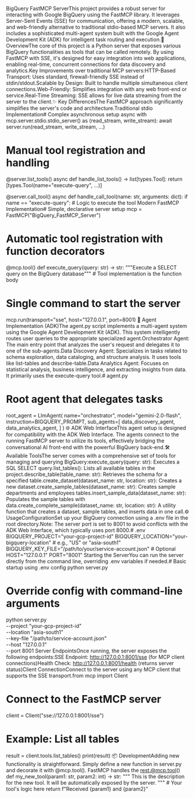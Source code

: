 BigQuery FastMCP ServerThis project provides a robust server for interacting with Google BigQuery using the FastMCP library. It leverages Server-Sent Events (SSE) for communication, offering a modern, scalable, and web-friendly alternative to traditional stdio-based MCP servers. It also includes a sophisticated multi-agent system built with the Google Agent Development Kit (ADK) for intelligent task routing and execution.🚀 OverviewThe core of this project is a Python server that exposes various BigQuery functionalities as tools that can be called remotely. By using FastMCP with SSE, it's designed for easy integration into web applications, enabling real-time, concurrent connections for data discovery and analytics.Key Improvements over traditional MCP servers:HTTP-Based Transport: Uses standard, firewall-friendly SSE instead of stdin/stdout.Scalable by Design: Built to handle multiple simultaneous client connections.Web-Friendly: Simplifies integration with any web front-end or service.Real-Time Streaming: SSE allows for live data streaming from the server to the client.✨ Key DifferencesThe FastMCP approach significantly simplifies the server's code and architecture.Traditional stdio Implementation# Complex asynchronous setup
async with mcp.server.stdio.stdio_server() as (read_stream, write_stream):
    await server.run(read_stream, write_stream, ...)

# Manual tool registration and handling
@server.list_tools()
async def handle_list_tools() -> list[types.Tool]:
    return [types.Tool(name="execute-query", ...)]

@server.call_tool()
async def handle_call_tool(name: str, arguments: dict):
    if name == "execute-query":
        # Logic to execute the tool
Modern FastMCP Implementation# Simple, declarative server setup
mcp = FastMCP("BigQuery_FastMCP_Server")

# Automatic tool registration with function decorators
@mcp.tool()
def execute_query(query: str) -> str:
    """Execute a SELECT query on the BigQuery database"""
    # Tool implementation is the function body

# Single command to start the server
mcp.run(transport="sse", host="127.0.0.1", port=8001)
🤖 Agent Implementation (ADK)The agent.py script implements a multi-agent system using the Google Agent Development Kit (ADK). This system intelligently routes user queries to the appropriate specialized agent.Orchestrator Agent: The main entry point that analyzes the user's request and delegates it to one of the sub-agents.Data Discovery Agent: Specializes in tasks related to schema exploration, data cataloging, and structure analysis. It uses tools like list-tables and describe-table.Data Analytics Agent: Focuses on statistical analysis, business intelligence, and extracting insights from data. It primarily uses the execute-query tool.# agent.py
# Root agent that delegates tasks
root_agent = LlmAgent(
    name="orchestrator",
    model="gemini-2.0-flash",
    instruction=BIGQUERY_PROMPT,
    sub_agents=[
        data_discovery_agent,
        data_analytics_agent,
    ]
)
🌐 ADK Web InterfaceThis agent setup is designed for compatibility with the ADK Web Interface. The agents connect to the running FastMCP server to utilize its tools, effectively bridging the conversational AI front-end with the powerful BigQuery back-end.🛠️ Available ToolsThe server comes with a comprehensive set of tools for managing and querying BigQuery:execute_query(query: str): Executes a SQL SELECT query.list_tables(): Lists all available tables in the project.describe_table(table_name: str): Retrieves the schema for a specified table.create_dataset(dataset_name: str, location: str): Creates a new dataset.create_sample_tables(dataset_name: str): Creates sample departments and employees tables.insert_sample_data(dataset_name: str): Populates the sample tables with data.create_complete_sample(dataset_name: str, location: str): A utility function that creates a dataset, sample tables, and inserts data in one call.⚙️ UsageConfigurationSet up your BigQuery connection using a .env file in the root directory.Note: The server port is set to 8001 to avoid conflicts with the ADK Web Interface, which typically uses port 8000.# .env
BIGQUERY_PROJECT="your-gcp-project-id"
BIGQUERY_LOCATION="your-bigquery-location" # e.g., "US" or "asia-south1"
BIGQUERY_KEY_FILE="/path/to/your/service-account.json" # Optional
HOST="127.0.0.1"
PORT="8001"
Starting the ServerYou can run the server directly from the command line, overriding .env variables if needed.# Basic startup using .env config
python server.py

# Override config with command-line arguments
python server.py \
  --project "your-gcp-project-id" \
  --location "asia-south1" \
  --key-file "/path/to/service-account.json" \
  --host "127.0.0.1" \
  --port 8001
Server EndpointsOnce running, the server exposes the following endpoints:SSE Endpoint: http://127.0.0.1:8001/sse (for MCP client connections)Health Check: http://127.0.0.1:8001/health (returns server status)Client ConnectionConnect to the server using any MCP client that supports the SSE transport.from mcp import Client

# Connect to the FastMCP server
client = Client("sse://127.0.0.1:8001/sse")

# Example: List all tables
result = client.tools.list_tables()
print(result)
📦 DevelopmentAdding new functionality is straightforward. Simply define a new function in server.py and decorate it with @mcp.tool(). FastMCP handles the rest.@mcp.tool()
def my_new_tool(param1: str, param2: int) -> str:
    """
    This is the description for the new tool.
    It will be automatically exposed by the server.
    """
    # Your tool's logic here
    return f"Received {param1} and {param2}"
